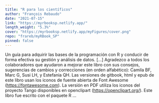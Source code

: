 ```yaml
---
title: "R para los científicos"
author: "François Rebaudo"
date: "2021-07-15"
link: "https://myrbooksp.netlify.app/"
length_weight: "5.3%"
cover: "https://myrbooksp.netlify.app/myFigures/cover.png"
repo: "frareb/myRBook_SP"
pinned: false
---
```


Un guía para adquirir las bases de la programación con R y conducir de forma efectiva su gestión y análisis de datos. [...] Agradezco a todos los colaboradores que ayudaron a mejorar este libro con sus consejos, sugerencias de cambios y correcciones (en orden alfabético): Camila BF, Marc G, Susi LH, y Estefania QH. Las versiones de gitbook, html y epub de este libro usan los iconos de fuente abierta de Font Awesome (https://fontawesome.com). La versión en PDF utiliza los iconos del proyecto Tango disponibles en openclipart (https://openclipart.org/). Este libro fue escrito con el paquete R ...
